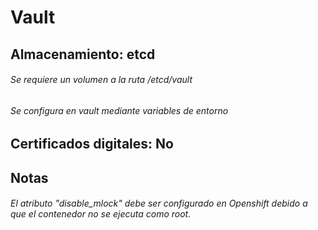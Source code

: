 # Vault
## Almacenamiento: etcd
###### Se requiere un volumen a la ruta /etcd/vault
###### Se configura en vault mediante variables de entorno
## Certificados digitales: No
## Notas
###### El atributo "disable_mlock" debe ser configurado en Openshift debido a que el contenedor no se ejecuta como root.